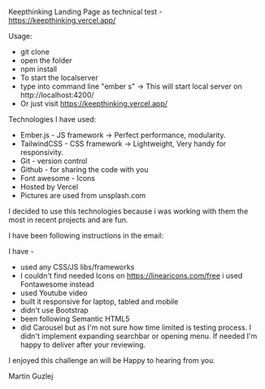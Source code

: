 Keepthinking Landing Page as technical test - https://keepthinking.vercel.app/

Usage:

- git clone <repoURL>
- open the folder
- npm install 
- To start the localserver
- type into command line "ember s"  -> This will start local server on http://localhost:4200/
- Or just visit https://keepthinking.vercel.app/

Technologies I have used:

- Ember.js - JS framework -> Perfect performance, modularity.
- TailwindCSS - CSS framework -> Lightweight, Very handy for responsivity.
- Git - version control 
- Github - for sharing the code with you
- Font awesome - Icons
- Hosted by Vercel
- Pictures are used from unsplash.com

I decided to use this technologies because i was working with them the most in recent projects and are fun.

I have been following instructions in the email:

I have -
- used any CSS/JS libs/frameworks
- I couldn't find needed Icons on https://linearicons.com/free i used Fontawesome instead
- used Youtube video
- built it responsive for laptop, tabled and mobile
- didn't use Bootstrap
- been following Semantic HTML5
- did Carousel but as I'm not sure how time limited is testing process. 
  I didn't implement expanding searchbar or opening menu. If needed I'm happy to deliver after your reviewing.

I enjoyed this challenge an will be Happy to hearing from you.

Martin Guzlej

